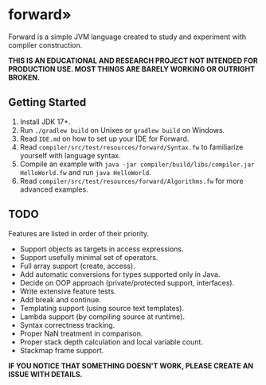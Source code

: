 # forward»

Forward is a simple JVM language created to study and experiment with compiler construction.

**THIS IS AN EDUCATIONAL AND RESEARCH PROJECT NOT INTENDED FOR PRODUCTION USE.
MOST THINGS ARE BARELY WORKING OR OUTRIGHT BROKEN.**

## Getting Started

1. Install JDK 17+.
2. Run `./gradlew build` on Unixes or `gradlew build` on Windows.
3. Read `IDE.md` on how to set up your IDE for Forward.
4. Read `compiler/src/test/resources/forward/Syntax.fw` to familiarize yourself with language syntax.
5. Compile an example with `java -jar compiler/build/libs/compiler.jar HelloWorld.fw` and run `java HelloWorld`.
6. Read `compiler/src/test/resources/forward/Algorithms.fw` for more advanced examples.

## TODO

Features are listed in order of their priority.

- Support objects as targets in access expressions.
- Support usefully minimal set of operators.
- Full array support (create, access).
- Add automatic conversions for types supported only in Java.
- Decide on OOP approach (private/protected support, interfaces).
- Write extensive feature tests.
- Add break and continue.
- Templating support (using source text templates).
- Lambda support (by compiling source at runtime).
- Syntax correctness tracking.
- Proper NaN treatment in comparison.
- Proper stack depth calculation and local variable count.
- Stackmap frame support.

**IF YOU NOTICE THAT SOMETHING DOESN'T WORK, PLEASE CREATE AN ISSUE WITH DETAILS.**
